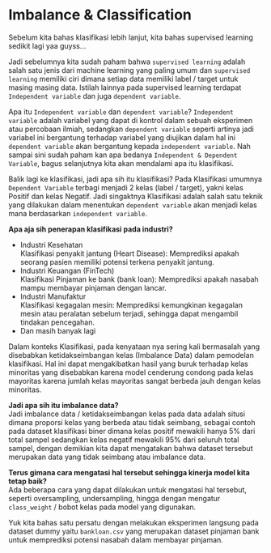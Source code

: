 # Imbalance & Classification

Sebelum kita bahas klasifikasi lebih lanjut, kita bahas supervised learning sedikit lagi yaa guyss...

Jadi sebelumnya kita sudah paham bahwa `supervised learning` adalah salah satu jenis dari machine learning yang paling umum dan `supervised learning` memiliki ciri dimana setiap data memiliki label / target untuk masing masing data. Istilah lainnya pada supervised learning terdapat `Independent variable` dan juga `dependent variable`.

Apa itu `Independent variable` dan `dependent variable`? `Independent variable` adalah variabel yang dapat di kontrol dalam sebuah eksperimen atau percobaan ilmiah, sedangkan `dependent variable` seperti artinya jadi variabel ini bergantung terhadap variabel yang diujikan dalam hal ini `dependent variable` akan bergantung kepada `independent variable`. Nah sampai sini sudah paham kan apa bedanya `Independent & Dependent Variable`, bagus selanjutnya kita akan mendalami apa itu klasifikasi.

Balik lagi ke klasifikasi, jadi apa sih itu klasifikasi?
Pada Klasifikasi umumnya `Dependent Variable` terbagi menjadi 2 kelas (label / target), yakni kelas Positif dan kelas Negatif. Jadi singaktnya Klasifikasi adalah salah satu teknik yang dilakukan dalam menentukan `dependent variable` akan menjadi kelas mana berdasarkan `independent variable`. 

**Apa aja sih penerapan klasifikasi pada industri?**
- Industri Kesehatan  
    Klasifikasi penyakit jantung (Heart Disease): Memprediksi apakah seorang pasien memiliki potensi terkena penyakit jantung.
- Industri Keuangan (FinTech)  
    Klasifikasi Pinjaman ke bank (bank loan): Memprediksi apakah nasabah mampu membayar pinjaman dengan lancar.
- Industri Manufaktur  
    Klasifikasi kegagalan mesin: Memprediksi kemungkinan kegagalan mesin atau peralatan sebelum terjadi, sehingga dapat mengambil tindakan pencegahan.
- Dan masih banyak lagi



Dalam konteks Klasifikasi, pada kenyataan nya sering kali bermasalah yang disebabkan ketidakseimbangan kelas (Imbalance Data) dalam pemodelan klasifikasi. Hal ini dapat mengakibatkan hasil yang buruk terhadap kelas minoritas yang disebabkan karena model cenderung condong pada kelas mayoritas karena jumlah kelas mayoritas sangat berbeda jauh dengan kelas minoritas.

**Jadi apa sih itu imbalance data?**  
Jadi imbalance data / ketidakseimbangan kelas pada data adalah situsi dimana proporsi kelas yang berbeda atau tidak seimbang, sebagai contoh pada dataset klasifikasi biner dimana kelas positif mewakili hanya 5% dari total sampel sedangkan kelas negatif mewakili 95% dari seluruh total sampel, dengan demikian kita dapat mengatakan bahwa dataset tersebut merupakan data yang tidak seimbang atau imbalance data.


**Terus gimana cara mengatasi hal tersebut sehingga kinerja model kita tetap baik?**  
Ada beberapa cara yang dapat dilakukan untuk mengatasi hal tersebut, seperti oversampling, undersampling, hingga dengan mengatur `class_weight` / bobot kelas pada model yang digunakan. 


Yuk kita bahas satu persatu dengan melakukan eksperimen langsung pada dataset dummy yaitu `bankloan.csv` yang merupakan dataset pinjaman bank untuk memprediksi potensi nasabah dalam membayar pinjaman.
